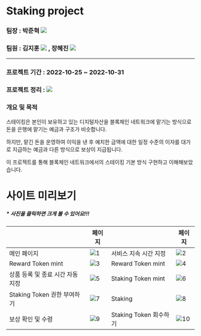 # Staking project

### 팀장 : 박준혁 <a href="https://github.com/berrypjh"><img src="https://img.shields.io/badge/GitHub-181717?style=flat-square&logo=GitHub&logoColor=white"/></a>

### 팀원 : 김지훈 <a href="https://github.com/jihoon1"><img src="https://img.shields.io/badge/GitHub-181717?style=flat-square&logo=GitHub&logoColor=white"/></a> , 장혜진 <a href="https://github.com/HYEJIN3"><img src="https://img.shields.io/badge/GitHub-181717?style=flat-square&logo=GitHub&logoColor=white"/></a>

---

### 프로젝트 기간 : 2022-10-25 ~ 2022-10-31

### 프로젝트 정리 : <a href="https://www.notion.so/codestates/9-56627a44769a4a60b824bbbbcea16740"><img src="https://img.shields.io/badge/Notion-000000?style=flat-square&logo=Notion&logoColor=white"/></a>

### 개요 및 목적

스테이킹은 본인이 보유하고 있는 디지털자산을 블록체인 네트워크에 맡기는 방식으로 돈을 은행에 맡기는 예금과 구조가 비슷합니다.

하지만, 맡긴 돈을 운영하여 이익을 낸 후 예치한 금액에 대한 일정 수준의 이자를 대가로 지급하는 예금과 다른 방식으로 보상이 지급됩니다.

이 프로젝트를 통해 블록체인 네트워크에서의 스테이킹 기본 방식 구현하고 이해해보았습니다.

# 사이트 미리보기
##### * 사진을 클릭하면 크게 볼 수 있어요!!!

|      | 페이지 |      | 페이지 |
----|----------------|----|----------------
메인 페이지  | ![1](https://user-images.githubusercontent.com/89543695/198901931-3ef12ffe-6eeb-44d5-b470-6e02e5305bb6.gif) | 서비스 지속 시간 지정  | ![2](https://user-images.githubusercontent.com/89543695/198901942-0df2a455-6cf3-4158-96ec-c1fa2d5a3438.gif)
Reward Token mint  | ![3](https://user-images.githubusercontent.com/89543695/198901969-33058aeb-187e-42e9-8f8f-ae1358459f14.gif) | Reward Token mint | ![4](https://user-images.githubusercontent.com/89543695/198901977-499290a3-0afa-4247-b0d8-c758efa51892.gif)
상품 등록 및 종료 시간 자동 지정 | ![5](https://user-images.githubusercontent.com/89543695/198901992-ab8b3433-08f5-4d21-a280-dce5cb8b10fb.gif) | Staking Token mint | ![6](https://user-images.githubusercontent.com/89543695/198902011-5a4c0ae5-1cfc-47f7-9bda-73f6bd22f470.gif)
Staking Token 권한 부여하기 | ![7](https://user-images.githubusercontent.com/89543695/198902019-d3746ca6-6e1b-430b-9415-41940d3d29a2.gif) | Staking  | ![8](https://user-images.githubusercontent.com/89543695/198902023-c5893e8b-eae7-4a7f-82c1-e3f5a8a4e1b1.gif)
보상 확인 및 수령  | ![9](https://user-images.githubusercontent.com/89543695/198902033-c25703af-a0e7-497f-a6c2-9e7ddfe0601f.gif) | Staking Token 회수하기   | ![10](https://user-images.githubusercontent.com/89543695/198902040-7d60d617-106e-4b49-a28e-ebb040a073d4.gif)

